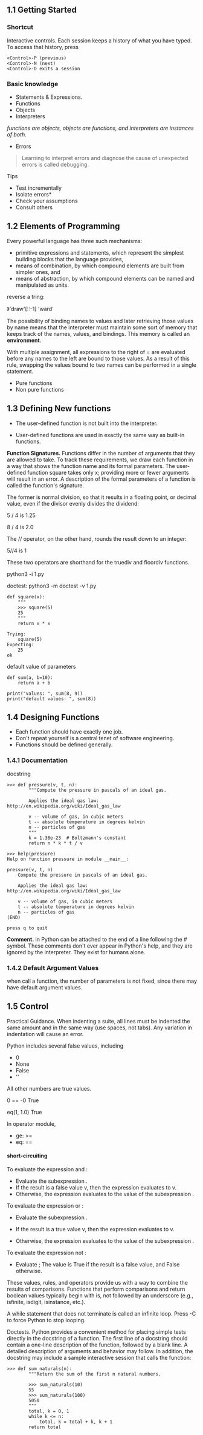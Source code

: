 ## 1.1 Getting Started
### Shortcut

Interactive controls. Each session keeps a history of what you have typed. To access that history, press 

```
<Control>-P (previous)
<Control>-N (next)
<Control>-D exits a session
```

### Basic knowledge
* Statements & Expressions.
* Functions
* Objects
* Interpreters

*functions are objects, objects are functions, and interpreters are instances of both.*


* Errors

>Learning to interpret errors and diagnose the cause of unexpected errors is called debugging.

Tips

* Test incrementally
* Isolate errors*
* Check your assumptions
* Consult others


## 1.2 Elements of Programming
Every powerful language has three such mechanisms:

* primitive expressions and statements, which represent the simplest building blocks that the language provides,
* means of combination, by which compound elements are built from simpler ones, and
* means of abstraction, by which compound elements can be named and manipulated as units.


reverse a tring:

》'draw'[::-1]
'ward'

The possibility of binding names to values and later retrieving those values by name means that the interpreter must maintain some sort of memory that keeps track of the names, values, and bindings. This memory is called an **environment**.

With multiple assignment, all expressions to the right of = are evaluated before any names to the left are bound to those values. As a result of this rule, swapping the values bound to two names can be performed in a single statement.

* Pure functions 
* Non pure functions

## 1.3 Defining New functions

* The user-defined function is not built into the interpreter.

* User-defined functions are used in exactly the same way as built-in functions.

**Function Signatures.** Functions differ in the number of arguments that they are allowed to take. To track these requirements, we draw each function in a way that shows the function name and its formal parameters. The user-defined function square takes only x; providing more or fewer arguments will result in an error. A description of the formal parameters of a function is called the function's signature.

The former is normal division, so that it results in a floating point, or decimal value, even if the divisor evenly divides the dividend:

5 / 4  is 1.25

8 / 4 is 2.0

The // operator, on the other hand, rounds the result down to an integer:

5//4 is 1

These two operators are shorthand for the truediv and floordiv functions.

python3 -i 1.py

doctest: 
python3 -m doctest -v 1.py
```
def square(x):
    """
    >>> square(5)
    25
    """
    return x * x

Trying:
    square(5)
Expecting:
    25
ok

```

default value of parameters

```
def sum(a, b=10):
    return a + b

print("values: ", sum(8, 9))
print("default values: ", sum(8))
```

## 1.4 Designing Functions
* Each function should have exactly one job.
* Don't repeat yourself is a central tenet of software engineering. 
* Functions should be defined generally.

### 1.4.1 Documentation

docstring
```
>>> def pressure(v, t, n):
        """Compute the pressure in pascals of an ideal gas.

        Applies the ideal gas law: http://en.wikipedia.org/wiki/Ideal_gas_law

        v -- volume of gas, in cubic meters
        t -- absolute temperature in degrees kelvin
        n -- particles of gas
        """
        k = 1.38e-23  # Boltzmann's constant
        return n * k * t / v

>>> help(pressure)
Help on function pressure in module __main__:

pressure(v, t, n)
    Compute the pressure in pascals of an ideal gas.
    
    Applies the ideal gas law: http://en.wikipedia.org/wiki/Ideal_gas_law
    
    v -- volume of gas, in cubic meters
    t -- absolute temperature in degrees kelvin
    n -- particles of gas
(END)

press q to quit
```
**Comment.** in Python can be attached to the end of a line following the # symbol. These comments don't ever appear in Python's help, and they are ignored by the interpreter. They exist for humans alone.

### 1.4.2 Default Argument Values
when call a function, the number of parameters is not fixed, since there may have default argument values.

## 1.5 Control
Practical Guidance. When indenting a suite, all lines must be indented the same amount and in the same way (use spaces, not tabs). Any variation in indentation will cause an error.

Python includes several false values, including 
* 0
* None
* False
* ''

 All other numbers are true values.

 0 == -0 True

 eq(1, 1.0) True

 In operator module, 
 * ge: >= 
 * eq: ==
 

#### short-circuiting

To evaluate the expression <left> and <right>:

* Evaluate the subexpression <left>.
* If the result is a false value v, then the expression evaluates to v.
* Otherwise, the expression evaluates to the value of the subexpression <right>.

To evaluate the expression <left> or <right>:

* Evaluate the subexpression <left>.
* If the result is a true value v, then the expression evaluates to v.

* Otherwise, the expression evaluates to the value of the subexpression <right>.


To evaluate the expression not <exp>:

* Evaluate <exp>; The value is True if the result is a false value, and False otherwise.

These values, rules, and operators provide us with a way to combine the results of comparisons. Functions that perform comparisons and return boolean values typically begin with is, not followed by an underscore (e.g., isfinite, isdigit, isinstance, etc.).



A while statement that does not terminate is called an infinite loop. Press <Control>-C to force Python to stop looping.


Doctests. Python provides a convenient method for placing simple tests directly in the docstring of a function. The first line of a docstring should contain a one-line description of the function, followed by a blank line. A detailed description of arguments and behavior may follow. In addition, the docstring may include a sample interactive session that calls the function:

```
>>> def sum_naturals(n):
        """Return the sum of the first n natural numbers.

        >>> sum_naturals(10)
        55
        >>> sum_naturals(100)
        5050
        """
        total, k = 0, 1
        while k <= n:
            total, k = total + k, k + 1
        return total
```
